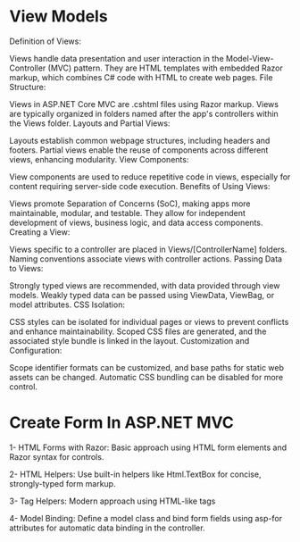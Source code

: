 # View Models
Definition of Views:

Views handle data presentation and user interaction in the Model-View-Controller (MVC) pattern.
They are HTML templates with embedded Razor markup, which combines C# code with HTML to create web pages.
File Structure:

Views in ASP.NET Core MVC are .cshtml files using Razor markup.
Views are typically organized in folders named after the app's controllers within the Views folder.
Layouts and Partial Views:

Layouts establish common webpage structures, including headers and footers.
Partial views enable the reuse of components across different views, enhancing modularity.
View Components:

View components are used to reduce repetitive code in views, especially for content requiring server-side code execution.
Benefits of Using Views:

Views promote Separation of Concerns (SoC), making apps more maintainable, modular, and testable.
They allow for independent development of views, business logic, and data access components.
Creating a View:

Views specific to a controller are placed in Views/[ControllerName] folders.
Naming conventions associate views with controller actions.
Passing Data to Views:

Strongly typed views are recommended, with data provided through view models.
Weakly typed data can be passed using ViewData, ViewBag, or model attributes.
CSS Isolation:

CSS styles can be isolated for individual pages or views to prevent conflicts and enhance maintainability.
Scoped CSS files are generated, and the associated style bundle is linked in the layout.
Customization and Configuration:

Scope identifier formats can be customized, and base paths for static web assets can be changed.
Automatic CSS bundling can be disabled for more control.

# Create Form In ASP.NET MVC
1- HTML Forms with Razor: Basic approach using HTML form elements and Razor syntax for controls.

2- HTML Helpers: Use built-in helpers like Html.TextBox for concise, strongly-typed form markup.

3- Tag Helpers: Modern approach using HTML-like tags

4- Model Binding: Define a model class and bind form fields using asp-for attributes for automatic data binding in the controller.